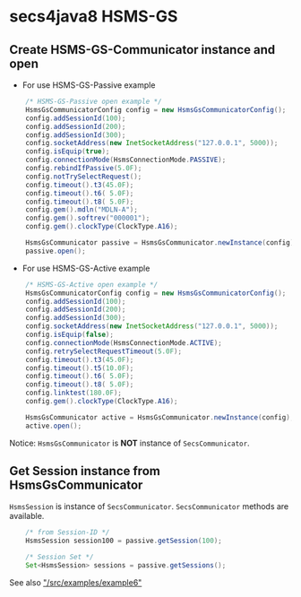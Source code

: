 # secs4java8 HSMS-GS

## Create HSMS-GS-Communicator instance and open

- For use HSMS-GS-Passive example

```java
    /* HSMS-GS-Passive open example */
    HsmsGsCommunicatorConfig config = new HsmsGsCommunicatorConfig();
    config.addSessionId(100);
    config.addSessionId(200);
    config.addSessionId(300);
    config.socketAddress(new InetSocketAddress("127.0.0.1", 5000));
    config.isEquip(true);
    config.connectionMode(HsmsConnectionMode.PASSIVE);
    config.rebindIfPassive(5.0F);
    config.notTrySelectRequest();
    config.timeout().t3(45.0F);
    config.timeout().t6( 5.0F);
    config.timeout().t8( 5.0F);
    config.gem().mdln("MDLN-A");
    config.gem().softrev("000001");
    config.gem().clockType(ClockType.A16);

    HsmsGsCommunicator passive = HsmsGsCommunicator.newInstance(config);
    passive.open();
```

- For use HSMS-GS-Active example

```java
    /* HSMS-GS-Active open example */
    HsmsGsCommunicatorConfig config = new HsmsGsCommunicatorConfig();
    config.addSessionId(100);
    config.addSessionId(200);
    config.addSessionId(300);
    config.socketAddress(new InetSocketAddress("127.0.0.1", 5000));
    config.isEquip(false);
    config.connectionMode(HsmsConnectionMode.ACTIVE);
    config.retrySelectRequestTimeout(5.0F);
    config.timeout().t3(45.0F);
    config.timeout().t5(10.0F);
    config.timeout().t6( 5.0F);
    config.timeout().t8( 5.0F);
    config.linktest(180.0F);
    config.gem().clockType(ClockType.A16);

    HsmsGsCommunicator active = HsmsGsCommunicator.newInstance(config);
    active.open();
```

Notice: `HsmsGsCommunicator` is **NOT** instance of `SecsCommunicator`.

## Get Session instance from HsmsGsCommunicator

`HsmsSession` is instance of `SecsCommunicator`. `SecsCommunicator` methods are available.

```java
    /* from Session-ID */
    HsmsSession session100 = passive.getSession(100);

    /* Session Set */
    Set<HsmsSession> sessions = passive.getSessions();
```

See also ["/src/examples/example6"](/src/examples/example6)
